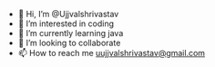- 👋 Hi, I’m @Ujjvalshrivastav
- 👀 I’m interested in coding
- 🌱 I’m currently learning java
- 💞️ I’m looking to collaborate 
- 📫 How to reach me uujjvalshrivastav@gmail.com


